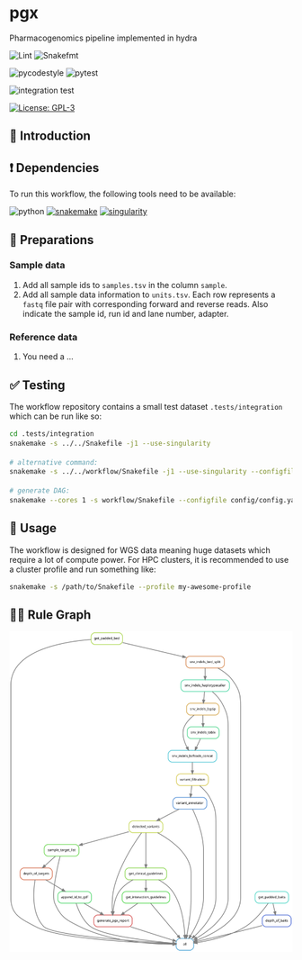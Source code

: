 # pgx

Pharmacogenomics pipeline implemented in hydra

![Lint](https://github.com/genomic-medicine-sweden/pgx/actions/workflows/lint.yaml/badge.svg?branch=develop)
![Snakefmt](https://github.com/genomic-medicine-sweden/pgx/actions/workflows/snakefmt.yaml/badge.svg?branch=develop)

![pycodestyle](https://github.com/genomic-medicine-sweden/pgx/actions/workflows/pycodestyl.yaml/badge.svg?branch=develop)
![pytest](https://github.com/genomic-medicine-sweden/pgx/actions/workflows/pytest.yaml/badge.svg?branch=develop)

![integration test](https://github.com/genomic-medicine-sweden/pgx/actions/workflows/integration1.yaml/badge.svg?branch=develop)

[![License: GPL-3](https://img.shields.io/badge/License-GPL3-yellow.svg)](https://opensource.org/licenses/gpl-3.0.html)

## :speech_balloon: Introduction

## :heavy_exclamation_mark: Dependencies

To run this workflow, the following tools need to be available:

![python](https://img.shields.io/badge/python-3.8-blue)
[![snakemake](https://img.shields.io/badge/snakemake-6.8.0-blue)](https://snakemake.readthedocs.io/en/stable/)
[![singularity](https://img.shields.io/badge/singularity-3.7-blue)](https://sylabs.io/docs/)

## :school_satchel: Preparations

### Sample data

1. Add all sample ids to `samples.tsv` in the column `sample`.
2. Add all sample data information to `units.tsv`. Each row represents a `fastq` file pair with
corresponding forward and reverse reads. Also indicate the sample id, run id and lane number, adapter.

### Reference data

1. You need a ...

## :white_check_mark: Testing

The workflow repository contains a small test dataset `.tests/integration` which can be run like so:

```bash
cd .tests/integration
snakemake -s ../../Snakefile -j1 --use-singularity

# alternative command:
snakemake -s ../../workflow/Snakefile -j1 --use-singularity --configfile config/config.yaml

# generate DAG:
snakemake --cores 1 -s workflow/Snakefile --configfile config/config.yaml --rulegraph | dot -Tsvg > ./images/dag.svg
```

## :rocket: Usage

The workflow is designed for WGS data meaning huge datasets which require a lot of compute power. For
HPC clusters, it is recommended to use a cluster profile and run something like:

```bash
snakemake -s /path/to/Snakefile --profile my-awesome-profile
```

## :judge: Rule Graph

![rule_graph](https://github.com/genomic-medicine-sweden/pgx/blob/develop/images/dag.svg)

